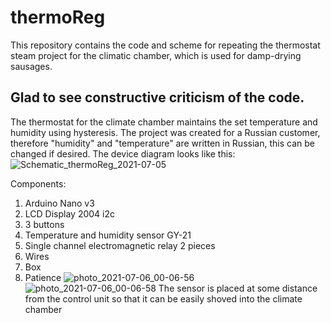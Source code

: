 # thermoReg
This repository contains the code and scheme for repeating the thermostat steam project for the climatic chamber, which is used for damp-drying sausages.

Glad to see constructive criticism of the code.
----------------------------------------------------------------------
The thermostat for the climate chamber maintains the set temperature and humidity using hysteresis. The project was created for a Russian customer, therefore "humidity" and "temperature" are written in Russian, this can be changed if desired. The device diagram looks like this:
![Schematic_thermoReg_2021-07-05](https://user-images.githubusercontent.com/66080483/124517396-88148a80-ddec-11eb-9b4c-8cf5a1fa53b4.png)

Components:
1. Arduino Nano v3
2. LCD Display 2004 i2c
3. 3 buttons
4. Temperature and humidity sensor GY-21
5. Single channel electromagnetic relay 2 pieces
6. Wires
7. Box
8. Patience 
![photo_2021-07-06_00-06-56](https://user-images.githubusercontent.com/66080483/124518049-27864d00-ddee-11eb-849c-b20946c32d1a.jpg)
![photo_2021-07-06_00-06-58](https://user-images.githubusercontent.com/66080483/124518052-281ee380-ddee-11eb-88da-7f9a52292e30.jpg)
The sensor is placed at some distance from the control unit so that it can be easily shoved into the climate chamber
